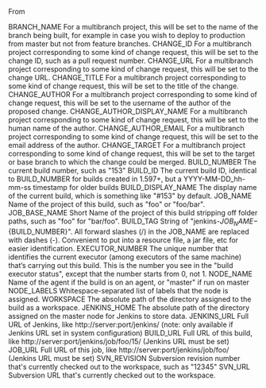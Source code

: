From 

BRANCH_NAME
For a multibranch project, this will be set to the name of the branch being built, for example in case you wish to deploy to production from master but not from feature branches.
CHANGE_ID
For a multibranch project corresponding to some kind of change request, this will be set to the change ID, such as a pull request number.
CHANGE_URL
For a multibranch project corresponding to some kind of change request, this will be set to the change URL.
CHANGE_TITLE
For a multibranch project corresponding to some kind of change request, this will be set to the title of the change.
CHANGE_AUTHOR
For a multibranch project corresponding to some kind of change request, this will be set to the username of the author of the proposed change.
CHANGE_AUTHOR_DISPLAY_NAME
For a multibranch project corresponding to some kind of change request, this will be set to the human name of the author.
CHANGE_AUTHOR_EMAIL
For a multibranch project corresponding to some kind of change request, this will be set to the email address of the author.
CHANGE_TARGET
For a multibranch project corresponding to some kind of change request, this will be set to the target or base branch to which the change could be merged.
BUILD_NUMBER
The current build number, such as "153"
BUILD_ID
The current build ID, identical to BUILD_NUMBER for builds created in 1.597+, but a YYYY-MM-DD_hh-mm-ss timestamp for older builds
BUILD_DISPLAY_NAME
The display name of the current build, which is something like "#153" by default.
JOB_NAME
Name of the project of this build, such as "foo" or "foo/bar".
JOB_BASE_NAME
Short Name of the project of this build stripping off folder paths, such as "foo" for "bar/foo".
BUILD_TAG
String of "jenkins-${JOB_NAME}-${BUILD_NUMBER}". All forward slashes (/) in the JOB_NAME are replaced with dashes (-). Convenient to put into a resource file, a jar file, etc for easier identification.
EXECUTOR_NUMBER
The unique number that identifies the current executor (among executors of the same machine) that’s carrying out this build. This is the number you see in the "build executor status", except that the number starts from 0, not 1.
NODE_NAME
Name of the agent if the build is on an agent, or "master" if run on master
NODE_LABELS
Whitespace-separated list of labels that the node is assigned.
WORKSPACE
The absolute path of the directory assigned to the build as a workspace.
JENKINS_HOME
The absolute path of the directory assigned on the master node for Jenkins to store data.
JENKINS_URL
Full URL of Jenkins, like http://server:port/jenkins/ (note: only available if Jenkins URL set in system configuration)
BUILD_URL
Full URL of this build, like http://server:port/jenkins/job/foo/15/ (Jenkins URL must be set)
JOB_URL
Full URL of this job, like http://server:port/jenkins/job/foo/ (Jenkins URL must be set)
SVN_REVISION
Subversion revision number that's currently checked out to the workspace, such as "12345"
SVN_URL
Subversion URL that's currently checked out to the workspace.
